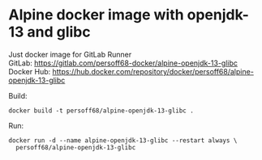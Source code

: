 # Alpine docker image with openjdk-13 and glibc

Just docker image for GitLab Runner  
GitLab: https://gitlab.com/persoff68-docker/alpine-openjdk-13-glibc  
Docker Hub: https://hub.docker.com/repository/docker/persoff68/alpine-openjdk-13-glibc  

Build:  
```
docker build -t persoff68/alpine-openjdk-13-glibc .
```

Run:  
```
docker run -d --name alpine-openjdk-13-glibc --restart always \
  persoff68/alpine-openjdk-13-glibc
```
